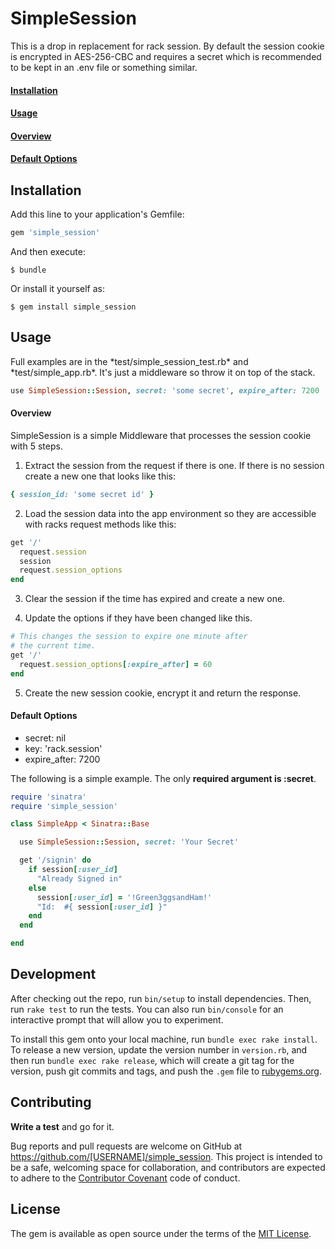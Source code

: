 # SimpleSession

This is a drop in replacement for rack session. By default
the session cookie is encrypted in AES-256-CBC and requires a secret
which is recommended to be kept in an .env file or something similar. 

<a href='#install-sect'><h4>Installation</h4></a>

<a href='#usage-sect'><h4>Usage</h4></a>

<a href='#overview-sect'><h4>Overview</h4></a>

<a href='#default-sect'><h4>Default Options</h4></a>

	
<h2 id='install-sect'>Installation</h2>

Add this line to your application's Gemfile:

```ruby
gem 'simple_session'
```

And then execute:

    $ bundle

Or install it yourself as:

    $ gem install simple_session
    
<h2 id='usage-sect'>Usage</h2>
Full examples are in the *test/simple_session_test.rb* and 
*test/simple_app.rb*. It's just a middleware so throw it on top of the stack.

```ruby
use SimpleSession::Session, secret: 'some secret', expire_after: 7200
```

<h4 id='overview-sect'>Overview</h4>
SimpleSession is a simple Middleware that processes the session cookie
with 5 steps.

1. Extract the session from the request if there is one. If there is no session 
create a new one that looks like this:

```ruby
{ session_id: 'some secret id' }
```

2. Load the session data into the app environment so they are accessible with racks request methods like this:

```ruby
get '/'
  request.session 
  session
  request.session_options
end
```
				
3. Clear the session if the time has expired and create a new one.

4. Update the options if they have been changed like this.  

```ruby
# This changes the session to expire one minute after 
# the current time. 
get '/'  
  request.session_options[:expire_after] = 60
end
```

5. Create the new session cookie, encrypt it and return the response. 

<h4 id='default-sect'>Default Options</h4>

* secret: nil
* key: 'rack.session'
* expire_after: 7200

The following is a simple example. The only **required argument is :secret**.

```ruby
require 'sinatra'
require 'simple_session'

class SimpleApp < Sinatra::Base

  use SimpleSession::Session, secret: 'Your Secret'

  get '/signin' do
	if session[:user_id] 
	  "Already Signed in"
	else
	  session[:user_id] = '!Green3ggsandHam!'
	  "Id:  #{ session[:user_id] }"
	end
  end

end
```

## Development

After checking out the repo, run `bin/setup` to install dependencies. Then, run `rake test` to run the tests. You can also run `bin/console` for an interactive prompt that will allow you to experiment.

To install this gem onto your local machine, run `bundle exec rake install`. To release a new version, update the version number in `version.rb`, and then run `bundle exec rake release`, which will create a git tag for the version, push git commits and tags, and push the `.gem` file to [rubygems.org](https://rubygems.org).

## Contributing

**Write a test** and go for it.

Bug reports and pull requests are welcome on GitHub at https://github.com/[USERNAME]/simple_session. This project is intended to be a safe, welcoming space for collaboration, and contributors are expected to adhere to the [Contributor Covenant](contributor-covenant.org) code of conduct.


## License

The gem is available as open source under the terms of the [MIT License](http://opensource.org/licenses/MIT).

